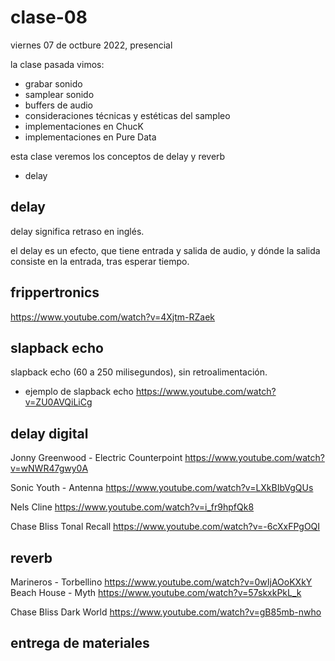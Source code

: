 # clase-08

viernes 07 de octbure 2022, presencial

la clase pasada vimos:

- grabar sonido
- samplear sonido
- buffers de audio
- consideraciones técnicas y estéticas del sampleo
- implementaciones en ChucK
- implementaciones en Pure Data

esta clase veremos los conceptos de delay y reverb

- delay

## delay

delay significa retraso en inglés.

el delay es un efecto, que tiene entrada y salida de audio, y dónde la salida consiste en la entrada, tras esperar tiempo.

## frippertronics

https://www.youtube.com/watch?v=4Xjtm-RZaek

## slapback echo

slapback echo (60 a 250 milisegundos), sin retroalimentación.

- ejemplo de slapback echo https://www.youtube.com/watch?v=ZU0AVQiLiCg

## delay digital

Jonny Greenwood - Electric Counterpoint https://www.youtube.com/watch?v=wNWR47gwy0A

Sonic Youth - Antenna https://www.youtube.com/watch?v=LXkBIbVgQUs

Nels Cline https://www.youtube.com/watch?v=i_fr9hpfQk8

Chase Bliss Tonal Recall https://www.youtube.com/watch?v=-6cXxFPgOQI

## reverb

Marineros - Torbellino https://www.youtube.com/watch?v=0wIjAOoKXkY
Beach House - Myth https://www.youtube.com/watch?v=57skxkPkL_k

Chase Bliss Dark World https://www.youtube.com/watch?v=gB85mb-nwho

## entrega de materiales
